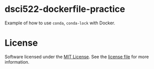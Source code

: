 # dsci522-dockerfile-practice

Example of how to use `conda`, `conda-lock` with Docker.

# License

Software licensed under the [MIT License](https://spdx.org/licenses/MIT.html). See the [license file](LICENSE.md) for more information.
